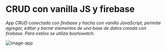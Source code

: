 # CRUD con vanilla JS y firebase

_App CRUD conectada con firebase y hacha con vanilla JavaScript, perimite agregar, editar y borrar elementos de una base de datos creada con firebase. Para estilos se utiliza bootswatch._

![image-app](https://repository-images.githubusercontent.com/275702822/1a8b7e00-b990-11ea-82b0-e378cf9b9705)
